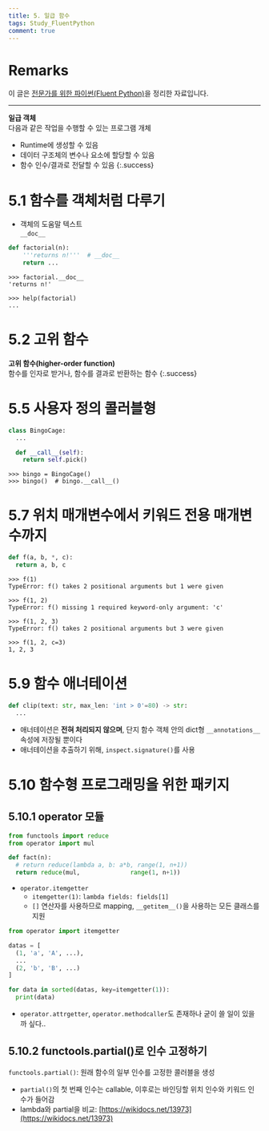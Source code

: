 ```yaml
---
title: 5. 일급 함수
tags: Study_FluentPython
comment: true
---
```


# Remarks
이 글은 [전문가를 위한 파이썬(Fluent Python)](https://books.google.co.kr/books/about/%EC%A0%84%EB%AC%B8%EA%B0%80%EB%A5%BC_%EC%9C%84%ED%95%9C_%ED%8C%8C%EC%9D%B4%EC%8D%AC.html?id=NJpIDwAAQBAJ&printsec=frontcover&source=kp_read_button&redir_esc=y#v=onepage&q&f=false)을 정리한 자료입니다.

<!--more-->

---

**일급 객체** \
다음과 같은 작업을 수행할 수 있는 프로그램 개체
- Runtime에 생성할 수 있음
- 데이터 구조체의 변수나 요소에 할당할 수 있음
- 함수 인수/결과로 전달할 수 있음
{:.success}


# 5.1 함수를 객체처럼 다루기
- 객체의 도움말 텍스트 \
`__doc__`
```python
def factorial(n):
    '''returns n!'''  # __doc__
    return ...
```

```
>>> factorial.__doc__
'returns n!'

>>> help(factorial)
...
```

# 5.2 고위 함수
**고위 함수(higher-order function)** \
함수를 인자로 받거나, 함수를 결과로 반환하는 함수
{:.success}

# 5.5 사용자 정의 콜러블형
```python
class BingoCage:
  ...

  def __call__(self):
    return self.pick()   
```

```
>>> bingo = BingoCage()
>>> bingo()  # bingo.__call__()
```

# 5.7 위치 매개변수에서 키워드 전용 매개변수까지
```python
def f(a, b, *, c):
  return a, b, c
```

```
>>> f(1)
TypeError: f() takes 2 positional arguments but 1 were given

>>> f(1, 2)
TypeError: f() missing 1 required keyword-only argument: 'c'

>>> f(1, 2, 3)
TypeError: f() takes 2 positional arguments but 3 were given

>>> f(1, 2, c=3)
1, 2, 3
```

# 5.9 함수 애너테이션
```python
def clip(text: str, max_len: 'int > 0'=80) -> str:
  ...
```

- 애너테이션은 **전혀 처리되지 않으며**, 단지 함수 객체 안의 dict형 `__annotations__` 속성에 저장될 뿐이다
- 애너테이션을 추출하기 위해, `inspect.signature()`를 사용

# 5.10 함수형 프로그래밍을 위한 패키지
## 5.10.1 operator 모듈
```python
from functools import reduce
from operator import mul

def fact(n):
  # return reduce(lambda a, b: a*b, range(1, n+1))
  return reduce(mul,              range(1, n+1))
```

- `operator.itemgetter`
  - `itemgetter(1)`: `lambda fields: fields[1]`
  - `[]` 연산자를 사용하므로 mapping, `__getitem__()`을 사용하는 모든 클래스를 지원

```python
from operator import itemgetter

datas = [
  (1, 'a', 'A', ...),
  ...
  (2, 'b', 'B', ...)
]

for data in sorted(datas, key=itemgetter(1)):
  print(data)
```

- `operator.attrgetter`, `operator.methodcaller`도 존재하나 굳이 쓸 일이 있을까 싶다..

## 5.10.2 functools.partial()로 인수 고정하기
`functools.partial()`: 원래 함수의 일부 인수를 고정한 콜러블을 생성
- `partial()`의 첫 번째 인수는 callable, 이후로는 바인딩할 위치 인수와 키워드 인수가 들어감
- lambda와 partial을 비교: [https://wikidocs.net/13973](https://wikidocs.net/13973)

